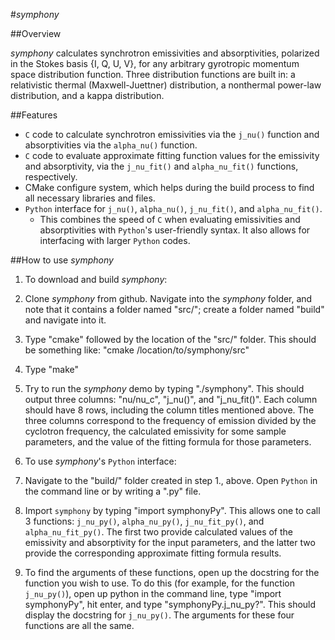 #*symphony*

##Overview

*symphony* calculates synchrotron emissivities and absorptivities, polarized in the Stokes basis {I, Q, U, V}, for any arbitrary gyrotropic momentum space distribution function.  Three distribution functions are built in: a relativistic thermal (Maxwell-Juettner) distribution, a nonthermal power-law distribution, and a kappa distribution.  

##Features

* `C` code to calculate synchrotron emissivities via the `j_nu()` function and absorptivities via the `alpha_nu()` function.
* `C` code to evaluate approximate fitting function values for the emissivity and absorptivity, via the `j_nu_fit()` and `alpha_nu_fit()` functions, respectively.
* CMake configure system, which helps during the build process to find all necessary libraries and files.
* `Python` interface for `j_nu()`, `alpha_nu()`, `j_nu_fit()`, and `alpha_nu_fit()`.
  * This combines the speed of `C` when evaluating emissivities and absorptivities with `Python`'s user-friendly syntax.  It also allows for interfacing with larger `Python` codes.

##How to use *symphony*

1. To download and build *symphony*:
  1. Clone *symphony* from github.  Navigate into the *symphony* folder, and note that it contains a folder named "src/"; create a folder named "build" and navigate into it.
  2. Type "cmake" followed by the location of the "src/" folder.  This should be something like: "cmake /location/to/symphony/src"
  3. Type "make"
  4. Try to run the *symphony* demo by typing "./symphony".  This should output three columns: "nu/nu_c", "j_nu()", and "j_nu_fit()".  Each column should have 8 rows, including the column titles mentioned above.  The three columns correspond to the frequency of emission divided by the cyclotron frequency, the calculated emissivity for some sample parameters, and the value of the fitting formula for those parameters.

2. To use *symphony*'s `Python` interface:
  1. Navigate to the "build/" folder created in step 1., above.  Open `Python` in the command line or by writing a ".py" file.
  2. Import `symphony` by typing "import symphonyPy".  This allows one to call 3 functions: `j_nu_py()`, `alpha_nu_py()`, `j_nu_fit_py()`, and `alpha_nu_fit_py()`.  The first two provide calculated values of the emissivity and absorptivity for the input parameters, and the latter two provide the corresponding approximate fitting formula results.
  3. To find the arguments of these functions, open up the docstring for the function you wish to use.  To do this (for example, for the function `j_nu_py()`), open up python in the command line, type "import symphonyPy", hit enter, and type "symphonyPy.j_nu_py?".  This should display the docstring for `j_nu_py()`.  The arguments for these four functions are all the same.

